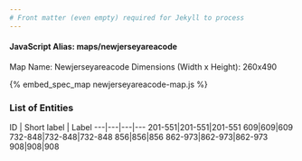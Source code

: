 ```yaml
---
# Front matter (even empty) required for Jekyll to process
---
```


#### JavaScript Alias: maps/newjerseyareacode

Map Name: Newjerseyareacode
Dimensions (Width x Height): 260x490



{% embed_spec_map newjerseyareacode-map.js %}

### List of Entities

ID | Short label | Label
---|---|---|---
201-551|201-551|201-551
609|609|609
732-848|732-848|732-848
856|856|856
862-973|862-973|862-973
908|908|908

